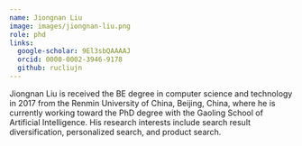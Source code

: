 ```yaml
---
name: Jiongnan Liu
image: images/jiongnan-liu.png
role: phd
links:
  google-scholar: 9El3sbQAAAAJ
  orcid: 0000-0002-3946-9178
  github: rucliujn
---
```


Jiongnan Liu is received the BE degree in computer science and technology in 2017 from the Renmin
University of China, Beijing, China, where he is currently working toward the PhD degree with the
Gaoling School of Artificial Intelligence. His research interests include search result diversification, personalized search, and product search.